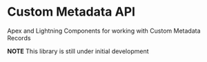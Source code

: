 # Custom Metadata API
Apex and Lightning Components for working with Custom Metadata Records

**NOTE** This library is still under initial development
